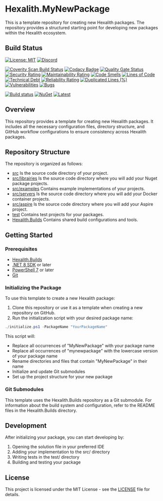 # Hexalith.MyNewPackage

This is a template repository for creating new Hexalith packages. The repository provides a structured starting point for developing new packages within the Hexalith ecosystem.

## Build Status

[![License: MIT](https://img.shields.io/github/license/hexalith/hexalith.MyNewPackage)](https://github.com/hexalith/hexalith/blob/main/LICENSE)
[![Discord](https://img.shields.io/discord/1063152441819942922?label=Discord&logo=discord&logoColor=white&color=d82679)](https://discordapp.com/channels/1102166958918610994/1102166958918610997)

[![Coverity Scan Build Status](https://scan.coverity.com/projects/31529/badge.svg)](https://scan.coverity.com/projects/hexalith-hexalith-mynewpackage)
[![Codacy Badge](https://app.codacy.com/project/badge/Grade/d48f6d9ab9fb4776b6b4711fc556d1c4)](https://app.codacy.com/gh/Hexalith/Hexalith.MyNewPackage/dashboard?utm_source=gh&utm_medium=referral&utm_content=&utm_campaign=Badge_grade)
[![Quality Gate Status](https://sonarcloud.io/api/project_badges/measure?project=Hexalith_Hexalith.MyNewPackage&metric=alert_status)](https://sonarcloud.io/summary/new_code?id=Hexalith_Hexalith.MyNewPackage)
[![Security Rating](https://sonarcloud.io/api/project_badges/measure?project=Hexalith_Hexalith.MyNewPackage&metric=security_rating)](https://sonarcloud.io/summary/new_code?id=Hexalith_Hexalith.MyNewPackage)
[![Maintainability Rating](https://sonarcloud.io/api/project_badges/measure?project=Hexalith_Hexalith.MyNewPackage&metric=sqale_rating)](https://sonarcloud.io/summary/new_code?id=Hexalith_Hexalith.MyNewPackage)
[![Code Smells](https://sonarcloud.io/api/project_badges/measure?project=Hexalith_Hexalith.MyNewPackage&metric=code_smells)](https://sonarcloud.io/summary/new_code?id=Hexalith_Hexalith.MyNewPackage)
[![Lines of Code](https://sonarcloud.io/api/project_badges/measure?project=Hexalith_Hexalith.MyNewPackage&metric=ncloc)](https://sonarcloud.io/summary/new_code?id=Hexalith_Hexalith.MyNewPackage)
[![Technical Debt](https://sonarcloud.io/api/project_badges/measure?project=Hexalith_Hexalith.MyNewPackage&metric=sqale_index)](https://sonarcloud.io/summary/new_code?id=Hexalith_Hexalith.MyNewPackage)
[![Reliability Rating](https://sonarcloud.io/api/project_badges/measure?project=Hexalith_Hexalith.MyNewPackage&metric=reliability_rating)](https://sonarcloud.io/summary/new_code?id=Hexalith_Hexalith.MyNewPackage)
[![Duplicated Lines (%)](https://sonarcloud.io/api/project_badges/measure?project=Hexalith_Hexalith.MyNewPackage&metric=duplicated_lines_density)](https://sonarcloud.io/summary/new_code?id=Hexalith_Hexalith.MyNewPackage)
[![Vulnerabilities](https://sonarcloud.io/api/project_badges/measure?project=Hexalith_Hexalith.MyNewPackage&metric=vulnerabilities)](https://sonarcloud.io/summary/new_code?id=Hexalith_Hexalith.MyNewPackage)
[![Bugs](https://sonarcloud.io/api/project_badges/measure?project=Hexalith_Hexalith.MyNewPackage&metric=bugs)](https://sonarcloud.io/summary/new_code?id=Hexalith_Hexalith.MyNewPackage)

[![Build status](https://github.com/Hexalith/Hexalith.MyNewPackage/actions/workflows/build-release.yml/badge.svg)](https://github.com/Hexalith/Hexalith.MyNewPackage/actions)
[![NuGet](https://img.shields.io/nuget/v/Hexalith.MyNewPackage.svg)](https://www.nuget.org/packages/Hexalith.MyNewPackage)
[![Latest](https://img.shields.io/github/v/release/Hexalith/Hexalith.MyNewPackage?include_prereleases&label=preview)](https://github.com/Hexalith/Hexalith.MyNewPackage/pkgs/nuget/Hexalith.MyNewPackage)

## Overview

This repository provides a template for creating new Hexalith packages. It includes all the necessary configuration files, directory structure, and GitHub workflow configurations to ensure consistency across Hexalith packages.

## Repository Structure

The repository is organized as follows:

- [src](./src/README.md) Is the source code directory of your project.
- [src/librairies](./src/librairies/README.md) Is the source code directory where you will add your Nuget package projects.
- [src/examples](./src/examples/README.md) Contains example implementations of your projects.
- [src/servers](./src/servers/README.md) Is the source code directory where you will add your Docker container projects.
- [src/aspire](./src/aspire/README.md) Is the source code directory where you will add your Aspire project.
- [test](./test/README.md) Contains test projects for your packages.
- [Hexalith.Builds](./Hexalith.Builds/README.md) Contains shared build configurations and tools.

## Getting Started

### Prerequisites

- [Hexalith.Builds](https://github.com/Hexalith/Hexalith.Builds)
- [.NET 8 SDK](https://dotnet.microsoft.com/download) or later
- [PowerShell 7](https://github.com/PowerShell/PowerShell) or later
- [Git](https://git-scm.com/)

### Initializing the Package

To use this template to create a new Hexalith package:

1. Clone this repository or use it as a template when creating a new repository on GitHub.
2. Run the initialization script with your desired package name:

```powershell
./initialize.ps1 -PackageName "YourPackageName"
```

This script will:

- Replace all occurrences of "MyNewPackage" with your package name
- Replace all occurrences of "mynewpackage" with the lowercase version of your package name
- Rename directories and files that contain "MyNewPackage" in their name
- Initialize and update Git submodules
- Set up the project structure for your new package

### Git Submodules

This template uses the Hexalith.Builds repository as a Git submodule. For information about the build system and configuration, refer to the README files in the Hexalith.Builds directory.

## Development

After initializing your package, you can start developing by:

1. Opening the solution file in your preferred IDE
2. Adding your implementation to the src/ directory
3. Writing tests in the test/ directory
4. Building and testing your package

## License

This project is licensed under the MIT License - see the [LICENSE](LICENSE) file for details.
